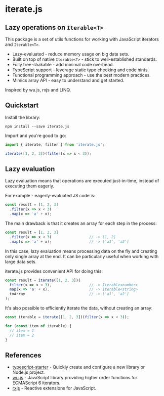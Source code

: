 # iterate.js
## Lazy operations on `Iterable<T>`

This package is a set of utils functions for working with JavaScript iterators and `Iterable<T>`.

- Lazy-evaluated - reduce memory usage on big data sets.
- Built on top of native `Iterable<T>` - stick to well-established standards.
- Fully tree-shakable - add minimal code overhead.
- TypeScript support - leverage static type checking and code hints.
- Functional programming approach - use the best modern practices.
- Mimics array API - easy to understand and get started.

Inspired by wu.js, rxjs and LINQ.

## Quickstart

Install the library:

```
npm install --save iterate.js
```
Import and you're good to go:

```js
import { iterate, filter } from 'iterate.js';

iterate([1, 2, 3])(filter(x => x < 3));
```

## Lazy evaluation

Lazy evaluation means that operations are executed just-in-time, instead of executing them eagerly.

For example - eagerly-evaluated JS code is:

```js
const result = [1, 2, 3]
  .filter(x => x < 3)
  .map(x => 'a' + x);
```

The main drawback is that it creates an array for each step in the process:

```js
const result = [1, 2, 3]
  .filter(x => x < 3)                 // -> [1, 2]
  .map(x => 'a' + x);                 // -> ['a1', 'a2']
```

In this case, lazy evaluation means processing data on the fly and creating only single array at the end. It can be particularly useful when working with large data sets.

iterate.js provides convenient API for doing this:

```js
const result = iterate([1, 2, 3])(
  filter(x => x < 3),                 // -> Iterable<number>
  map(x => 'a' + x),                  // -> Iterable<string>
  toArray                             // -> ['a1', 'a2']
);
```

It's also possible to efficiently iterate the data, without creating an array:

```js
const iterable = iterate([1, 2, 3])(filter(x => x < 3));

for (const item of iterable) {
  // item = 1
  // item = 2
}
```

## References

- [typescript-starter](https://github.com/bitjson/typescript-starter) - Quickly create and configure a new library or Node.js project.
- [wu.js](https://fitzgen.github.io/wu.js/) - JavaScript library providing higher order functions for ECMAScript 6 iterators. 
- [rxjs](https://github.com/ReactiveX/rxjs) - Reactive extensions for JavaScript.
